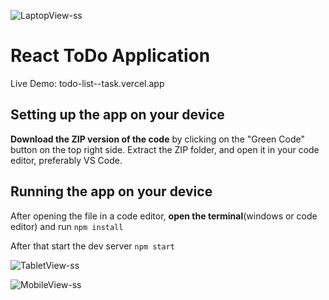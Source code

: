 ![LaptopView-ss](https://github.com/Shruti-Gupta-30/Todo-List-App/assets/95923536/8c2dc4d5-9fa5-4c16-9fd2-d6deaddd2812)

# React ToDo Application

Live Demo: todo-list--task.vercel.app

## Setting up the app on your device

**Download the ZIP version of the code** by clicking on the "Green Code" button on the top right side. 
Extract the ZIP folder, and open it in your code editor, preferably VS Code.

## Running the app on your device

After opening the file in a code editor, **open the terminal**(windows or code editor) and run `npm install`

After that start the dev server `npm start`


![TabletView-ss](https://github.com/Shruti-Gupta-30/Todo-List-App/assets/95923536/15e878a5-33c4-4452-8838-44869a13da5e)


![MobileView-ss](https://github.com/Shruti-Gupta-30/Todo-List-App/assets/95923536/7f180ac5-643e-4369-a80b-515fe2b364eb)


